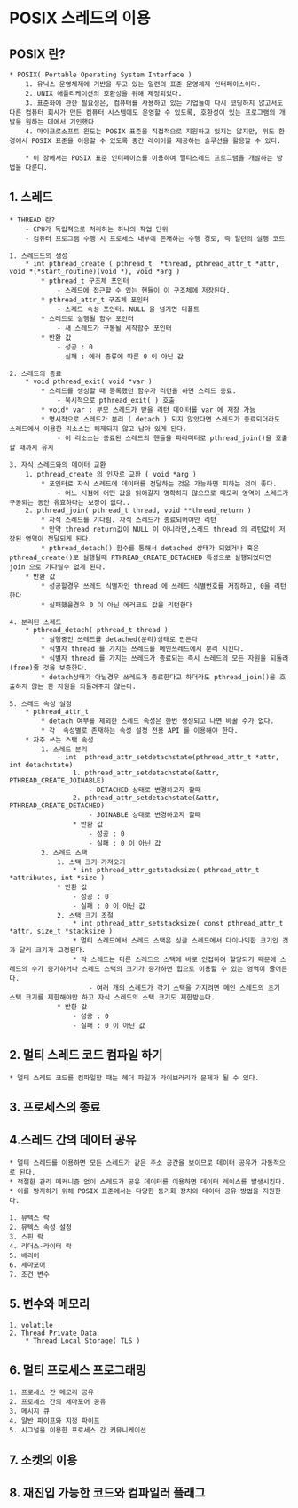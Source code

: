 # POSIX 스레드의 이용

## POSIX 란?
	* POSIX( Portable Operating System Interface ) 
		1. 유닉스 운영체제에 기반을 두고 있는 일련의 표준 운영체제 인터페이스이다.
		2. UNIX 애플리케이션의 호환성을 위해 제정되었다.
		3. 표준화에 관한 필요성은, 컴퓨터를 사용하고 있는 기업들이 다시 코딩하지 않고서도 다른 컴퓨터 회사가 만든 컴퓨터 시스템에도 운영할 수 있도록, 호환성이 있는 프로그램의 개발을 원하는 데에서 기인했다
		4. 마이크로소프트 윈도는 POSIX 표준을 직접적으로 지원하고 있지는 않지만, 위도 환경에서 POSIX 표준을 이용할 수 있도록 중간 레이어를 제공하는 솔루션을 활용할 수 있다.

		* 이 장에서는 POSIX 표준 인터페이스를 이용하여 멀티스레드 프로그램을 개발하는 방법을 다룬다.


## 1. 스레드
	* THREAD 란?
		- CPU가 독립적으로 처리하는 하나의 작업 단위
		- 컴퓨터 프로그램 수행 시 프로세스 내부에 존재하는 수행 경로, 즉 일련의 실행 코드

	1. 스레드드의 생성
		* int pthread_create ( pthread_t  *thread, pthread_attr_t *attr, void *(*start_routine)(void *), void *arg )
			* pthread_t 구조체 포인터
				- 스레드에 접근할 수 있는 핸들이 이 구조체에 저장된다.
			* pthread_attr_t 구조체 포인터
				- 스레드 속성 포인터. NULL 을 넘기면 디폴트
			* 스레드로 실행될 함수 포인터
				- 새 스레드가 구동될 시작함수 포인터
			* 반환 값
				- 성공 : 0
				- 실패 : 에러 종류에 따른 0 이 아닌 값

	2. 스레드의 종료
		* void pthread_exit( void *var )
			* 스레드를 생성할 때 등록했던 함수가 리턴을 하면 스레드 종료.
				- 묵시적으로 pthread_exit( ) 호출
			* void* var : 부모 스레드가 받을 리턴 데이터를 var 에 저장 가능
			* 명시적으로 스레드가 분리 ( detach ) 되지 않았다면 스레드가 종료되더라도 스레드에서 이용한 리소스는 해제되지 않고 남아 있게 된다.
				- 이 리소스는 종료된 스레드의 핸들을 파라미터로 pthread_join()을 호출할 때까지 유지

	3. 자식 스레드와의 데이터 교환
		1. pthread_create 의 인자로 교환 ( void *arg )
			* 포인터로 자식 스레드에 데이터를 전달하는 것은 가능하면 피하는 것이 좋다.
				- 어느 시점에 어떤 값을 읽어갈지 명확하지 않으므로 메모리 영역이 스레드가 구동되는 동안 유효하다는 보장이 없다..
		2. pthread_join( pthread_t thread, void **thread_return )
			* 자식 스레드를 기다림. 자식 스레드가 종료되어야만 리턴
			* 만약 thread_return값이 NULL 이 아니라면,스레드 thread 의 리턴값이 저장된 영역이 전달되게 된다.
			* pthread_detach() 함수를 통해서 detached 상태가 되었거나 혹은 pthread_create()로 실행될때 PTHREAD_CREATE_DETACHED 특성으로 실행되었다면 join 으로 기다릴수 없게 된다.
		* 반환 값
			* 성공할경우 쓰레드 식별자인 thread 에 쓰레드 식별번호를 저장하고, 0을 리턴한다
			* 실패했을경우 0 이 아닌 에러코드 값을 리턴한다
	
	4. 분리된 스레드
		* pthread_detach( pthread_t thread )
			* 실행중인 쓰레드를 detached(분리)상태로 만든다
			* 식별자 thread 를 가지는 쓰레드를 메인쓰레드에서 분리 시킨다.
			* 식별자 thread 를 가지는 쓰레드가 종료되는 즉시 쓰레드의 모든 자원을 되돌려(free)줄 것을 보증한다.
			* detach상태가 아닐경우 쓰레드가 종료한다고 하더라도 pthread_join()을 호출하지 않는 한 자원을 되돌려주지 않는다. 

	5. 스레드 속성 설정
		* pthread_attr_t
			* detach 여부를 제외한 스레드 속성은 한번 생성되고 나면 바꿀 수가 없다.
			* 각  속성별로 존재하는 속성 설정 전용 API 를 이용해야 한다.
		* 자주 쓰는 스택 속성
			1. 스레드 분리
				- int  pthread_attr_setdetachstate(pthread_attr_t *attr, int detachstate)
					1. pthread_attr_setdetachstate(&attr, PTHREAD_CREATE_JOINABLE)
						- DETACHED 상태로 변경하고자 할때
					2. pthread_attr_setdetachstate(&attr, PTHREAD_CREATE_DETACHED)
						- JOINABLE 상태로 변경하고자 할때 
					* 반환 값
						- 성공 : 0
						- 실패 : 0 이 아닌 값
			2. 스레드 스택
				1. 스택 크기 가져오기
					* int pthread_attr_getstacksize( pthread_attr_t *attributes, int *size )
				* 반환 값
					- 성공 : 0
					- 실패 : 0 이 아닌 값
				2. 스택 크기 조절
					* int pthread_attr_setstacksize( const pthread_attr_t *attr, size_t *stacksize )
					* 멀티 스레드에서 스레드 스택은 싱글 스레드에서 다이나믹한 크기인 것과 달리 크기가 고정된다.	
					* 각 스레드는 다른 스레드으 스택에 바로 인접하여 할당되기 때문에 스레드의 수가 증가하거나 스레드 스택의 크기가 증가하면 힙으로 이용할 수 있는 영역이 줄어든다.
						- 여러 개의 스레드가 각기 스택을 가지려면 메인 스레드의 초기 스택 크기를 제한해야만 하고 자식 스레드의 스택 크기도 제한받는다.
				* 반환 값
					- 성공 : 0
					- 실패 : 0 이 아닌 값

## 2. 멀티 스레드 코드 컴파일 하기
	* 멀티 스레드 코드를 컴파일할 때는 헤더 파일과 라이브러리가 문제가 될 수 있다.
	

## 3. 프로세스의 종료

## 4.스레드 간의 데이터 공유
	 	 
	* 멀티 스레드를 이용하면 모든 스레드가 같은 주소 공간을 보이므로 데이터 공유가 자동적으로 된다.
	* 적절한 관리 메커니즘 없이 스레드가 공유 데이터를 이용하면 데이터 레이스를 발생시킨다.
	* 이를 방지하기 위해 POSIX 표준에서는 다양한 동기화 장치와 데이터 공유 방법을 지원한다.
	
	1. 뮤텍스 락
	2. 뮤텍스 속성 설정
	3. 스핀 락
	4. 리더스-라이터 락
	5. 배리어
	6. 세마포어
	7. 조건 변수

## 5. 변수와 메모리
	1. volatile
	2. Thread Private Data
		* Thread Local Storage( TLS )

## 6. 멀티 프로세스 프로그래밍
	1. 프로세스 간 메모리 공유
	2. 프로세스 간의 세마포어 공유
	3. 메시지 큐
	4. 일반 파이프와 지정 파이프
	5. 시그널을 이용한 프로세스 간 커뮤니케이션

## 7. 소켓의 이용

## 8. 재진입 가능한 코드와 컴파일러 플래그
	 
